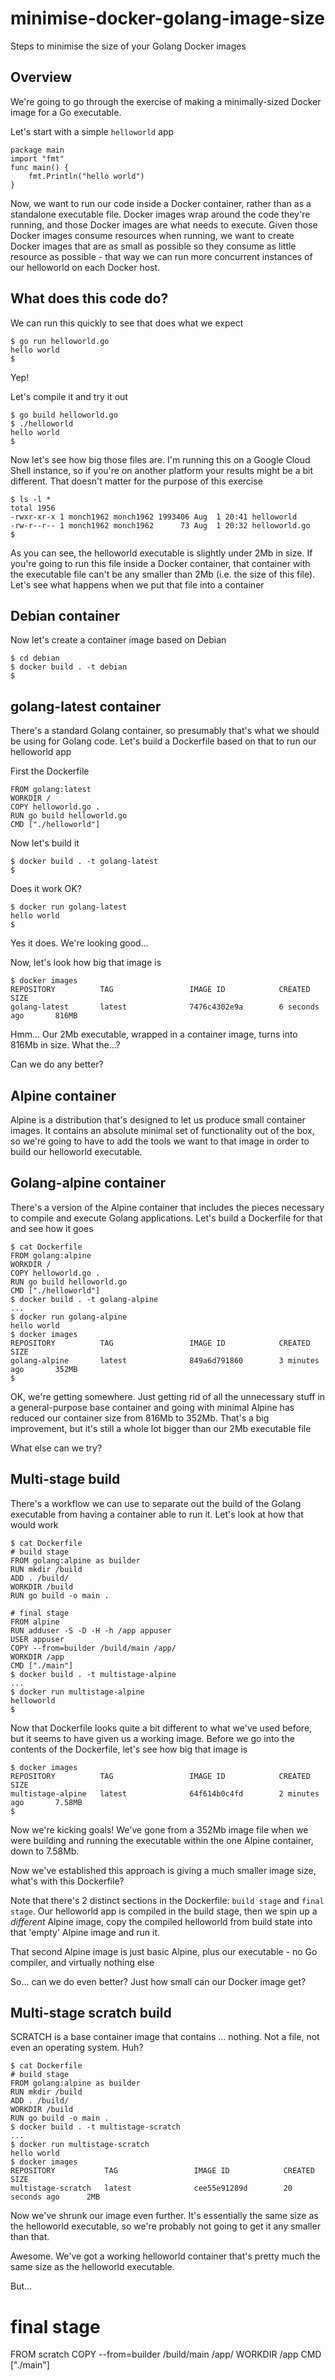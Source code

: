 # minimise-docker-golang-image-size
Steps to minimise the size of your Golang Docker images

## Overview
We're going to go through the exercise of making a minimally-sized Docker image for a Go executable.

Let's start with a simple `helloworld` app

```
package main
import "fmt"
func main() {
    fmt.Println("hello world")
}
```

Now, we want to run our code inside a Docker container, rather than as a standalone executable file. Docker images wrap around the code they're running, and those Docker images are what needs to execute. Given those Docker images consume resources when running, we want to create Docker images that are as small as possible so they consume as little resource as possible - that way we can run more concurrent instances of our helloworld on each Docker host.

## What does this code do?

We can run this quickly to see that does what we expect
```
$ go run helloworld.go
hello world
$
```

Yep!

Let's compile it and try it out
```
$ go build helloworld.go
$ ./helloworld
hello world
$
```

Now let's see how big those files are. I'm running this on a Google Cloud Shell instance, so if you're on another platform your results might be a bit different. That doesn't matter for the purpose of this exercise

```
$ ls -l *
total 1956
-rwxr-xr-x 1 monch1962 monch1962 1993406 Aug  1 20:41 helloworld
-rw-r--r-- 1 monch1962 monch1962      73 Aug  1 20:32 helloworld.go
$
```

As you can see, the helloworld executable is slightly under 2Mb in size. If you're going to run this file inside a Docker container, that container with the executable file can't be any smaller than 2Mb (i.e. the size of this file). Let's see what happens when we put that file into a container

## Debian container

Now let's create a container image based on Debian

```
$ cd debian
$ docker build . -t debian
$
```

## golang-latest container

There's a standard Golang container, so presumably that's what we should be using for Golang code. Let's build a Dockerfile based on that to run our helloworld app

First the Dockerfile

```
FROM golang:latest
WORKDIR /
COPY helloworld.go .
RUN go build helloworld.go
CMD ["./helloworld"]
```

Now let's build it
```
$ docker build . -t golang-latest
$
```

Does it work OK?
```
$ docker run golang-latest
hello world
$
```

Yes it does. We're looking good...

Now, let's look how big that image is
```
$ docker images
REPOSITORY          TAG                 IMAGE ID            CREATED             SIZE
golang-latest       latest              7476c4302e9a        6 seconds ago       816MB
```

Hmm... Our 2Mb executable, wrapped in a container image, turns into 816Mb in size. What the...?

Can we do any better?

## Alpine container

Alpine is a distribution that's designed to let us produce small container images. It contains an absolute minimal set of functionality out of the box, so we're going to have to add the tools we want to that image in order to build our helloworld executable.

## Golang-alpine container

There's a version of the Alpine container that includes the pieces necessary to compile and execute Golang applications. Let's build a Dockerfile for that and see how it goes
```
$ cat Dockerfile
FROM golang:alpine
WORKDIR /
COPY helloworld.go .
RUN go build helloworld.go
CMD ["./helloworld"]
$ docker build . -t golang-alpine
...
$ docker run golang-alpine
hello world
$ docker images
REPOSITORY          TAG                 IMAGE ID            CREATED             SIZE
golang-alpine       latest              849a6d791860        3 minutes ago       352MB
$
```

OK, we're getting somewhere. Just getting rid of all the unnecessary stuff in a general-purpose base container and going with minimal Alpine has reduced our container size from 816Mb to 352Mb. That's a big improvement, but it's still a whole lot bigger than our 2Mb executable file

What else can we try?

## Multi-stage build

There's a workflow we can use to separate out the build of the Golang executable from having a container able to run it. Let's look at how that would work
```
$ cat Dockerfile
# build stage
FROM golang:alpine as builder
RUN mkdir /build
ADD . /build/
WORKDIR /build
RUN go build -o main .

# final stage
FROM alpine
RUN adduser -S -D -H -h /app appuser
USER appuser
COPY --from=builder /build/main /app/
WORKDIR /app
CMD ["./main"]
$ docker build . -t multistage-alpine
...
$ docker run multistage-alpine
helloworld
$
```

Now that Dockerfile looks quite a bit different to what we've used before, but it seems to have given us a working image. Before we go into the contents of the Dockerfile, let's see how big that image is
```
$ docker images
REPOSITORY          TAG                 IMAGE ID            CREATED             SIZE
multistage-alpine   latest              64f614b0c4fd        2 minutes ago       7.58MB
$
```

Now we're kicking goals! We've gone from a 352Mb image file when we were building and running the executable within the one Alpine container, down to 7.58Mb.

Now we've established this approach is giving a much smaller image size, what's with this Dockerfile?

Note that there's 2 distinct sections in the Dockerfile: `build stage` and `final stage`. Our helloworld app is compiled in the build stage, then we spin up a _different_ Alpine image, copy the compiled helloworld from build state into that 'empty' Alpine image and run it.

That second Alpine image is just basic Alpine, plus our executable - no Go compiler, and virtually nothing else

So... can we do even better? Just how small can our Docker image get?

## Multi-stage scratch build

SCRATCH is a base container image that contains ... nothing. Not a file, not even an operating system. Huh?

```
$ cat Dockerfile
# build stage
FROM golang:alpine as builder
RUN mkdir /build
ADD . /build/
WORKDIR /build
RUN go build -o main .
$ docker build . -t multistage-scratch
...
$ docker run multistage-scratch
hello world
$ docker images
REPOSITORY           TAG                 IMAGE ID            CREATED             SIZE
multistage-scratch   latest              cee55e91289d        20 seconds ago      2MB
```

Now we've shrunk our image even further. It's essentially the same size as the helloworld executable, so we're probably not going to get it any smaller than that.

Awesome. We've got a working helloworld container that's pretty much the same size as the helloworld executable.

But...

# final stage
FROM scratch
COPY --from=builder /build/main /app/
WORKDIR /app
CMD ["./main"]
```

